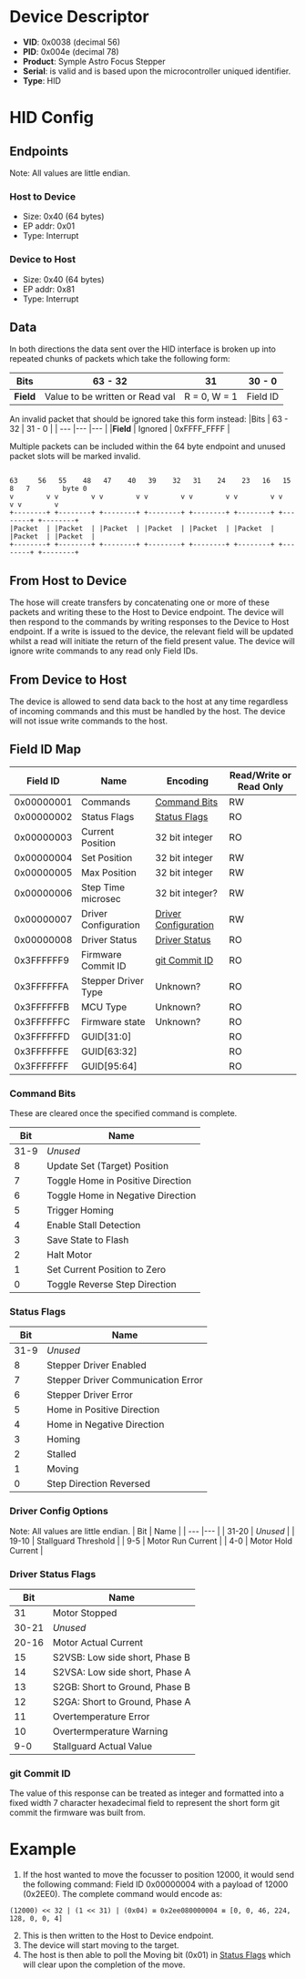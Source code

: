 # Device Descriptor
 * **VID**: 0x0038 (decimal 56)
 * **PID**: 0x004e (decimal 78)
 * **Product**: Symple Astro Focus Stepper
 * **Serial**: is valid and is based upon the microcontroller uniqued identifier.
 * **Type**: HID

# HID Config

## Endpoints

Note: All values are little endian.

### Host to Device
+ Size: 0x40 (64 bytes)
+ EP addr: 0x01
+ Type: Interrupt

### Device to Host
+ Size: 0x40 (64 bytes)
+ EP addr: 0x81
+ Type: Interrupt


## Data

In both directions the data sent over the HID interface is broken up into repeated chunks of packets which take the following form:

|Bits  | 63 - 32 | 31 | 30 - 0 |
| --- |--- |--- |--- |
|**Field** | Value to be written or Read val  | R = 0, W = 1 | Field ID   |

An invalid packet that should be ignored take this form instead:
|Bits  | 63 - 32 | 31 - 0 |
| --- |--- |--- |
|**Field** | Ignored   | 0xFFFF_FFFF   |


Multiple packets can be included within the 64 byte endpoint and unused packet slots will be marked invalid.

```

63     56   55    48   47    40   39    32   31    24    23   16   15     8   7        byte 0
v        v v        v v        v v        v v        v v        v v        v v        v
+--------+ +--------+ +--------+ +--------+ +--------+ +--------+ +--------+ +--------+
|Packet  | |Packet  | |Packet  | |Packet  | |Packet  | |Packet  | |Packet  | |Packet  |
+--------+ +--------+ +--------+ +--------+ +--------+ +--------+ +--------+ +--------+
```

## From Host to Device
The hose will create transfers by concatenating one or more of these packets and writing these to the Host to Device endpoint. The device will then respond to the commands by writing responses to the Device to Host endpoint. If a write is issued to the device, the relevant field will be updated whilst a read will initiate the return of the field present value. The device will ignore write commands to any read only Field IDs.

## From Device to Host
The device is allowed to send data back to the host at any time regardless of incoming commands and this must be handled by the host. The device will not issue write commands to the host.



## Field ID Map
| Field ID | Name | Encoding| Read/Write or Read Only |
| ---   |---   |---      |---                      |
|0x00000001      | Commands      | [Command Bits](#command-bits)      |RW |
|0x00000002      | Status Flags      | [Status Flags](#status-flags)      | RO |
|0x00000003      | Current Position  | 32 bit integer| RO |
|0x00000004      | Set Position      | 32 bit integer| RW |
|0x00000005      | Max Position      | 32 bit integer| RW |
|0x00000006      | Step Time  microsec       | 32 bit integer? |  RW  |
|0x00000007      | Driver Configuration   | [Driver Configuration](#driver-config-options)                 | RW |
|0x00000008      | Driver Status         | [Driver Status](#driver-status-flags)  | RO |
|0x3FFFFFF9      | Firmware Commit ID      | [git Commit ID](#git-commit-id)       | RO |
|0x3FFFFFFA      | Stepper Driver Type  | Unknown? | RO |
|0x3FFFFFFB      | MCU Type      | Unknown? | RO |
|0x3FFFFFFC      | Firmware state      | Unknown? | RO |
|0x3FFFFFFD      | GUID[31:0]       |                 |  RO  |
|0x3FFFFFFE      | GUID[63:32]         |                 | RO |
|0x3FFFFFFF      | GUID[95:64]         |                 | RO |



### Command Bits
These are cleared once the specified command  is complete.

| Bit  | Name |
| --- |--- |
| 31-9 | *Unused* |
| 8 | Update Set (Target) Position |
| 7 | Toggle Home in Positive Direction |
| 6 | Toggle Home in Negative Direction |
| 5 | Trigger Homing |
| 4 | Enable Stall Detection |
| 3 | Save State to Flash |
| 2 | Halt Motor |
| 1 | Set Current Position to Zero |
| 0 | Toggle Reverse Step Direction |

### Status Flags
| Bit  | Name |
| --- |--- |
| 31-9 | *Unused* |
| 8 | Stepper Driver Enabled |
| 7 | Stepper Driver Communication Error |
| 6 | Stepper Driver Error |
| 5 | Home in Positive Direction |
| 4 | Home in Negative Direction |
| 3 | Homing |
| 2 | Stalled |
| 1 | Moving |
| 0 | Step Direction Reversed |

### Driver Config Options
Note: All values are little endian.
| Bit  | Name |
| --- |--- |
| 31-20 | *Unused* |
| 19-10 | Stallguard Threshold |
| 9-5 | Motor Run Current |
| 4-0 | Motor Hold Current |

### Driver Status Flags
| Bit  | Name |
| --- |--- |
| 31 | Motor Stopped |
| 30-21 | *Unused* |
| 20-16 | Motor Actual Current |
| 15 | S2VSB: Low side short, Phase B   |
| 14 | S2VSA: Low side short, Phase A |
| 13 | S2GB: Short to Ground, Phase B |
| 12 | S2GA: Short to Ground, Phase A |
| 11 | Overtemperature Error |
| 10 | Overtermperature Warning |
| 9-0 | Stallguard Actual Value |

### git Commit ID
The value of this response can be treated as integer and formatted into a fixed width 7 character hexadecimal field to represent the short form git commit the firmware was built from.



# Example
1) If the host wanted to move the focusser to position 12000, it would send the following command:
Field ID 0x00000004 with a payload of 12000 (0x2EE0). The complete command would encode as:
```
(12000) << 32 | (1 << 31) | (0x04) ≡ 0x2ee080000004 ≡ [0, 0, 46, 224, 128, 0, 0, 4]
```
2) This is then written to the Host to Device endpoint.
3) The device will start moving to the target.
4) The host is then able to poll the Moving bit (0x01) in [Status Flags](#status-flags) which will clear upon the completion of the move.

